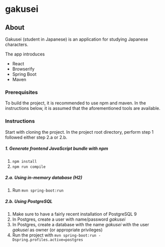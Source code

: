 # gakusei

## About
Gakusei (student in Japanese) is an application for studying Japanese characters.

The app introduces

- React
- Browserify
- Spring Boot
- Maven

### Prerequisites
To build the project, it is recommended to use npm and maven.
In the instructions below, it is assumed that the aforementioned tools are available. 

### Instructions
Start with cloning the project.
In the project root directory, perform step 1 followed either step 2.a or 2.b.

##### 1. Generate frontend JavaScript bundle with npm

1. ```npm install```
2. ```npm run compile```

##### 2.a. Using in-memory database (H2)

1. Run ```mvn spring-boot:run``` 

##### 2.b. Using PostgreSQL

1. Make sure to have a fairly recent installation of PostgreSQL 9
2. In Postgres, create a user with name/password *gakusei*
3. In Postgres, create a database with the name *gakusei* with the user *gakusei* as owner (or appropriate privileges)
4. Run the project with ```mvn spring-boot:run -Dspring.profiles.active=postgres```
